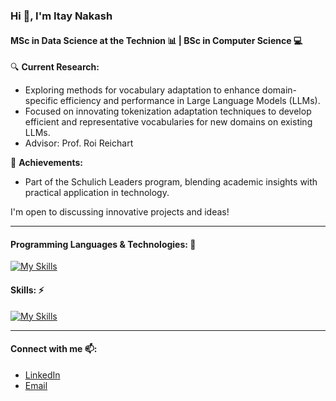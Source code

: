### Hi 👋, I'm Itay Nakash
#### MSc in Data Science at the Technion 📊 | BSc in Computer Science 💻

🔍 **Current Research:**
- Exploring methods for vocabulary adaptation to enhance domain-specific efficiency and performance in Large Language Models (LLMs). 
- Focused on innovating tokenization adaptation techniques to develop efficient and representative vocabularies for new domains on existing LLMs.
- Advisor: Prof. Roi Reichart

🌟 **Achievements:**
- Part of the Schulich Leaders program, blending academic insights with practical application in technology.


I'm open to discussing innovative projects and ideas!

---

#### Programming Languages & Technologies: 🚀
[![My Skills](https://skillicons.dev/icons?i=py,go,java,cpp&perline=4)](https://skillicons.dev)

#### Skills: ⚡
[![My Skills](https://skillicons.dev/icons?i=pytorch,git,kubernetes,docker&perline=2)](https://skillicons.dev)

---

#### Connect with me 📫:
- [LinkedIn](www.linkedin.com/in/itay-nakash)
- [Email](mailto:itaynaka@gmail.com)
